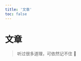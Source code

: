 ```yaml
---
title: '文章'
toc: false
---
```


<h1>文章</h1>

> 听过很多道理，可依然记不住 🤣

<script lang="ts" setup>
import PostList from './PostList.vue'
</script>

<PostList/>
